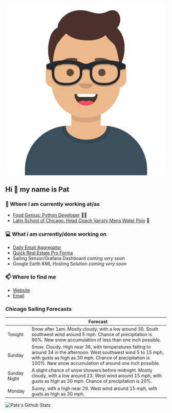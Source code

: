 [![Social banner for p-j-falconer](https://raw.githubusercontent.com/P-J-FALCONER/P-J-FALCONER/master/assets/avataaars.svg)](https://patfalconer.com/)
## Hi :wave: my name is Pat

### 💼 Where I am currently working at/as
- [Food Genius: Python Developer](https://getfoodgenius.com/) 🍔🐍
- [Latin School of Chicago: Head Coach Varisty Mens Water Polo](https://www.latinschool.org/) 🤽


### 💻 What i am currently/done working on
 - [Daily Email Aggregator](https://github.com/P-J-FALCONER/dott_daily_mail)
 - [Quick Real Estate Pro Forma](https://github.com/P-J-FALCONER/henry)
 - Sailing Sensor/Grafana Dashboard *coming very soon*
 - Google Earth KML Hosting Solution *coming very soon*

### 📫 Where to find me
 - [Website](https://patfalconer.com/)
 - [Email](mailto:patrick.j.falconer@gmail.com)


### Chicago Sailing Forecasts
|   | Forecast  |
|---|---|
| Tonight | Snow after 1am. Mostly cloudy, with a low around 30. South southwest wind around 5 mph. Chance of precipitation is 90%. New snow accumulation of less than one inch possible. |
| Sunday | Snow. Cloudy. High near 36, with temperatures falling to around 34 in the afternoon. West southwest wind 5 to 15 mph, with gusts as high as 30 mph. Chance of precipitation is 100%. New snow accumulation of around one inch possible. |
| Sunday Night | A slight chance of snow showers before midnight. Mostly cloudy, with a low around 23. West wind around 15 mph, with gusts as high as 30 mph. Chance of precipitation is 20%. |
| Monday | Sunny, with a high near 29. West wind around 15 mph, with gusts as high as 30 mph. |

![Pats's Github Stats](https://github-readme-stats.vercel.app/api?username=p-j-falconer&show_icons=true&theme=radical)
